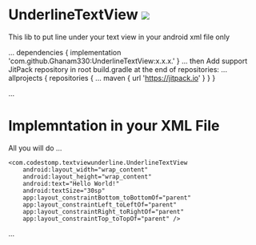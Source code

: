 # UnderlineTextView  [![](https://jitpack.io/v/Ghanam330/UnderlineTextView.svg)](https://jitpack.io/#Ghanam330/UnderlineTextView)
This lib to put line under your text view in your android xml file only

...
dependencies {
	        implementation 'com.github.Ghanam330:UnderlineTextView:x.x.x.'
  }
...
then
Add support JitPack repository in root build.gradle at the end of repositories:
...
    allprojects {
       repositories {
		...
		maven { url 'https://jitpack.io' }
              }
          } 
	  
...
  # Implemntation in your XML File
  All you will do
...
  
    <com.codestomp.textviewunderline.UnderlineTextView
        android:layout_width="wrap_content"
        android:layout_height="wrap_content"
        android:text="Hello World!"
        android:textSize="30sp"
        app:layout_constraintBottom_toBottomOf="parent"
        app:layout_constraintLeft_toLeftOf="parent"
        app:layout_constraintRight_toRightOf="parent"
        app:layout_constraintTop_toTopOf="parent" />
...
  
